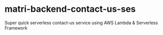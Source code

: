 # matri-backend-contact-us-ses

Super quick serverless contact-us service using AWS Lambda & Serverless Framework